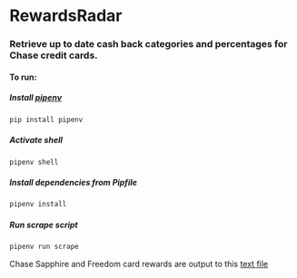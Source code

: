 # RewardsRadar

### Retrieve up to date cash back categories and percentages for Chase credit cards.

#### To run:

##### Install [pipenv](https://pipenv.pypa.io/en/latest/installation.html)
```bash
pip install pipenv
```

##### Activate shell
```bash
pipenv shell
```

##### Install dependencies from Pipfile
```bash
pipenv install
```

##### Run scrape script
```bash
pipenv run scrape
```

Chase Sapphire and Freedom card rewards are output to this [text file](https://github.com/aww2539/RewardsRadar/blob/4a5d1b2b74f9f4b3c5aa0cd59a97d3191b5e587a/chase/output/chase_rewards.txt)
